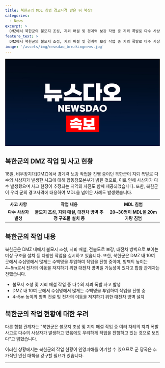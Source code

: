 ```yaml
---
title: 북한군의 MDL 침범 경고사격 받은 뒤 북상!
categories:
  - News
excerpt: >
  DMZ에서 북한군의 불모지 조성, 지뢰 매설 및 경계력 보강 작업 중 지뢰 폭발로 다수 사상자 발생. 20~30명이 MDL 침범 후 군의 경고사격에 퇴각. 북한군은 DMZ 내 10여 곳에서 작업 중으로, 지뢰 폭발 사고 발생에도 무리하게 작업 진행.
feature_text: >
  DMZ에서 북한군의 불모지 조성, 지뢰 매설 및 경계력 보강 작업 중 지뢰 폭발로 다수 사상자 발생. 20~30명이 MDL 침범 후 군의 경고사격에 퇴각. 북한군은 DMZ 내 10여 곳에서 작업 중으로, 지뢰 폭발 사고 발생에도 무리하게 작업 진행.
image: '/assets/img/newsdao_breakingnews.jpg'
---
```


<p><img src="/assets/img/newsdao_breakingnews.jpg" alt="koreaapp 속보" /></p>

<h2 data-ke-size="size24">북한군의 DMZ 작업 및 사고 현황</h2>

<p data-ke-size="size16">18일, 비무장지대(DMZ)에서 경계력 보강 작업을 진행 중이던 북한군이 지뢰 폭발로 다수의 사상자가 발생한 사고에 대해 합동참모본부가 밝힌 것으로, 이로 인해 사상자가 다수 발생했으며 사고 현장이 추정되는 지역의 사진도 함께 제공되었습니다. 또한, 북한군이 우리 군의 경고사격에 대응하여 MDL을 넘어온 사례도 발생했습니다.</p>

<table>
  <tr>
    <th>사고 사항</th>
    <th>작업 내용</th>
    <th>MDL 침범</th>
  </tr>
  <tr>
    <td style="text-align: center; height: 17px;"><b>다수 사상자 발생</b></td>
    <td style="text-align: center; height: 17px;"><b>불모지 조성, 지뢰 매설, 대전차 방벽 추정 구조물 설치 등</b></td>
    <td style="text-align: center; height: 17px;"><b>20~30명이 MDL을 20m가량 침범</b></td>
  </tr>
</table>

<h2 data-ke-size="size24">북한군의 작업 내용</h2>

<p data-ke-size="size16">북한군은 DMZ 내에서 불모지 조성, 지뢰 매설, 전술도로 보강, 대전차 방벽으로 보이는 미상 구조물 설치 등 다양한 작업을 실시하고 있습니다. 또한, 북한군은 DMZ 내 10여 곳에서 수십명에서 많게는 수백명을 투입하여 작업을 진행 중이며, 방벽의 높이는 4~5m로서 전차의 이동을 저지하기 위한 대전차 방벽일 가능성이 있다고 합참 관계자는 전했습니다.</p>

<ul>
  <li>불모지 조성 및 지뢰 매설 작업 중 다수의 지뢰 폭발 사고 발생</li>
  <li>DMZ 내 10여 곳에서 수십명에서 많게는 수백명을 투입하여 작업을 진행 중</li>
  <li>4~5m 높이의 방벽 건설 및 전차의 이동을 저지하기 위한 대전차 방벽 설치</li>
</ul>

<h2 data-ke-size="size24">북한군의 작업 현황에 대한 우려</h2>

<p data-ke-size="size16">다른 합참 관계자는 "북한군은 불모지 조성 및 지뢰 매설 작업 중 여러 차례의 지뢰 폭발 사고로 다수의 사상자가 발생하고 있음에도 무리하게 작업을 진행하고 있는 것으로 보인다"고 밝혔습니다.</p>

<p data-ke-size="size16">이러한 상황에서는 북한군의 작업 현황이 인명피해를 야기할 수 있으므로 군 당국은 추가적인 안전 대책을 강구할 필요가 있습니다.</p>

<hr>

